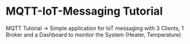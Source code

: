 # MQTT-IoT-Messaging Tutorial
 MQTT Tutorial -> Simple application for IoT messaging with 3 Clients, 1 Broker and a Dashboard to monitor the System (Heater, Temperature)
